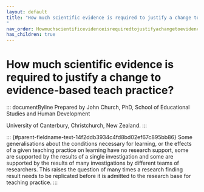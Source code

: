 ```yaml
---
layout: default
title: "How much scientific evidence is required to justify a change to evidence-based teach practice? 
"
nav_order: Howmuchscientificevidenceisrequiredtojustifyachangetoevidence-basedteachpractice
has_children: true
---
```

# How much scientific evidence is required to justify a change to evidence-based teach practice? 


::: documentByline
Prepared by John Church, PhD, School of Educational Studies and Human
Development

University of Canterbury, Christchurch, New Zealand.
:::

::: {#parent-fieldname-text-14f2ddb3934c4fd8bd02ef67c895bb86}
Some generalisations about the conditions necessary for learning, or the
effects of a given teaching practice on learning have no research
support, some are supported by the results of a single investigation and
some are supported by the results of many investigations by different
teams of researchers. This raises the question of many times a research
finding result needs to be replicated before it is admitted to the
research base for teaching practice.
:::
